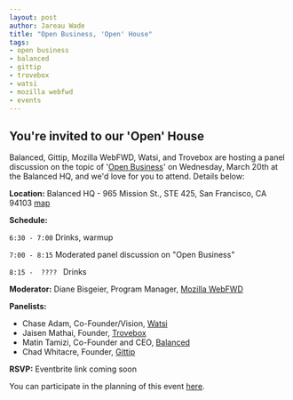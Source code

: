 ```yaml
---
layout: post
author: Jareau Wade
title: "Open Business, 'Open' House"
tags:
- open business
- balanced
- gittip
- trovebox
- watsi
- mozilla webfwd
- events
---
```


## You're invited to our 'Open' House

Balanced, Gittip, Mozilla WebFWD, Watsi, and Trovebox are hosting a panel discussion on the topic of '[Open Business](https://en.wikipedia.org/wiki/Open_business)' on Wednesday, March 20th at the Balanced HQ, and we'd love for you to attend. Details below:

**Location:** 
Balanced HQ - 965 Mission St., STE 425, San Francisco, CA 94103 [map](https://maps.google.com/maps?q=965+mission+street+san+francisco&ie=UTF8&hq=&hnear=965+Mission+St,+San+Francisco,+California+94103&gl=us&t=m&z=16&vpsrc=0&iwloc=A)

**Schedule:**

`6:30 - 7:00` Drinks, warmup

`7:00 - 8:15` Moderated panel discussion on "Open Business"

`8:15 -  ???? ` Drinks

**Moderator:** Diane Bisgeier, Program Manager, [Mozilla WebFWD](https://www.webfwd.org/)

**Panelists:**

 - Chase Adam, Co-Founder/Vision, [Watsi](https://watsi.org/)
 - Jaisen Mathai, Founder, [Trovebox](https://trovebox.com/)
 - Matin Tamizi, Co-Founder and CEO, [Balanced](https://www.balancedpayments.com/)
 - Chad Whitacre, Founder, [Gittip](https://www.gittip.com/)


**RSVP:**
Eventbrite link coming soon

You can participate in the planning of this event [here](https://github.com/balanced/balanced.github.com/issues/18).
